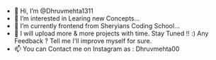 - 👋 Hi, I’m @Dhruvmehta1311
- 👀 I’m interested in Learing new Concepts...
- 🌱 I’m currently frontend from Sheryians Coding School...
-  👀 I will upload more & more projects with time. Stay Tuned !! :) Any Feedback ? Tell me I'll improve myself for sure.
- 📫 You can Contact me on Instagram as : Dhruvmehta00

<!---
Dhruvmehta1311/Dhruvmehta1311 is a ✨ special ✨ repository because its `README.md` (this file) appears on your GitHub profile.
You can click the Preview link to take a look at your changes.
--->
